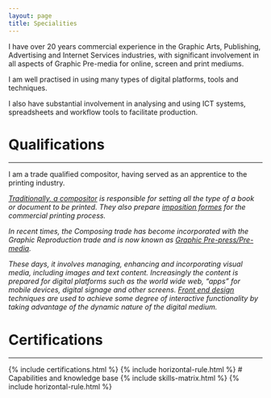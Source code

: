 ```yaml
---
layout: page
title: Specialities
---
```

<div class="message">
	<p>I have over 20 years commercial experience in the Graphic Arts, Publishing, Advertising and Internet Services industries, with significant involvement in all aspects of Graphic Pre-media for online, screen and print mediums.</p>
  <p>I am well practised in using many types of digital platforms, tools and techniques.</p>
  <p>I also have substantial involvement in analysing and using ICT systems, spreadsheets and workflow tools to facilitate production.
  </p>
</div>

# Qualifications
<hr>
<div>

<p>I am a trade qualified compositor, having served as an apprentice to the printing industry.</p>
<div class="small-text">
  <em>
    <p><a href="http://www.oldandsold.com/articles10/trades-5.shtml">Traditionally, a compositor</a> is responsible for setting all the type of a book or document to be printed. They also prepare <a href="https://en.wikipedia.org/wiki/Imposition">imposition formes</a> for the commercial printing process.</p>
    <p>In recent times, the Composing trade has become incorporated with the Graphic Reproduction trade and is now known as <a href="https://en.wikipedia.org/wiki/Premedia">Graphic Pre-press/Pre-media</a>.</p>
    <p>These days, it involves managing, enhancing and incorporating visual media, including images and text content. Increasingly the content is prepared for digital platforms such as the world wide web, “apps” for mobile devices, digital signage and other screens. <a href="http://blog.teamtreehouse.com/i-dont-speak-your-language-frontend-vs-backend">Front end design</a> techniques are used to achieve some degree of interactive functionality by taking advantage of the dynamic nature of the digital medium.</p>
  </em>
</div>
</div>

# Certifications
<hr>
{% include certifications.html %}
{% include horizontal-rule.html %}
# Capabilities and knowledge base 
{% include skills-matrix.html %}
{% include horizontal-rule.html %}
